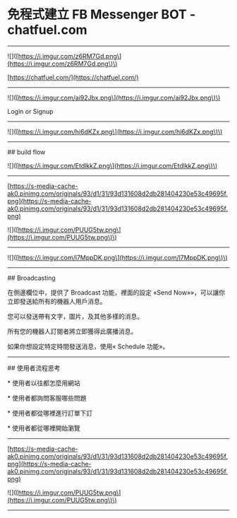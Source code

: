 # 免程式建立 FB Messenger BOT - chatfuel.com

---

!\[\]\([https://i.imgur.com/z6RM7Gd.png\](https://i.imgur.com/z6RM7Gd.png\)\)

[https://chatfuel.com/](https://chatfuel.com/)

---

!\[\]\([https://i.imgur.com/ai92Jbx.png\](https://i.imgur.com/ai92Jbx.png\)\)

Login or Signup

---

!\[\]\([https://i.imgur.com/hi6dKZx.png\](https://i.imgur.com/hi6dKZx.png\)\)

---

\#\# build flow

!\[\]\([https://i.imgur.com/EtdlkkZ.png\](https://i.imgur.com/EtdlkkZ.png\)\)

---

[https://s-media-cache-ak0.pinimg.com/originals/93/d1/31/93d131608d2db281404230e53c49695f.png](https://s-media-cache-ak0.pinimg.com/originals/93/d1/31/93d131608d2db281404230e53c49695f.png)

!\[\]\([https://i.imgur.com/PUUG5tw.png\](https://i.imgur.com/PUUG5tw.png\)\)

---

!\[\]\([https://i.imgur.com/l7MppDK.png\](https://i.imgur.com/l7MppDK.png\)\)

---

\#\# Broadcasting

在側邊欄位中，提供了 Broadcast 功能，裡面的設定 «Send Now»»，可以讓你立即發送給所有的機器人用戶消息。

您可以發送帶有文字，圖片，及其他多樣的消息。

所有您的機器人訂閱者將立即獲得此廣播消息。

如果你想設定特定時間發送消息，使用« Schedule 功能»。

---

\#\# 使用者流程思考

\* 使用者以往都怎麼用網站

\* 使用者都詢問客服哪些問題

\* 使用者都從哪裡進行訂單下訂

\* 使用者都從哪裡開始瀏覽

---

[https://s-media-cache-ak0.pinimg.com/originals/93/d1/31/93d131608d2db281404230e53c49695f.png](https://s-media-cache-ak0.pinimg.com/originals/93/d1/31/93d131608d2db281404230e53c49695f.png)

!\[\]\([https://i.imgur.com/PUUG5tw.png\](https://i.imgur.com/PUUG5tw.png\)\)

---



